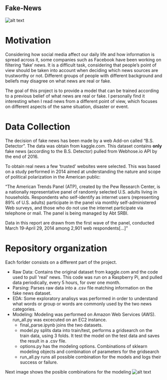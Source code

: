 ## Fake-News

![alt text](https://raw.github.com/rickyca/Fake-News/master/images/wordclouds.png)

# Motivation 

Considering how social media affect our daily life and how information is spread across it, some companies such as Facebook have been working on filtering ‘fake’ news. It is a difficult task, considering that people’s point of view should be taken into account when deciding which news sources are trustworthy or not. Different groups of people with different background and beliefs may disagree on what news are real or fake.

The goal of this project is to provide a model that can be trained according to a previous belief of what news are real or fake. I personally find it interesting when I read news from a different point of view, which focuses on different aspects of the same situation, disaster or event. 

# Data Collection 

The decision of fake news has been made by a web Add-on called “B.S. Detector”. The data was obtain from kaggle.com. This dataset contains **only** fake news (according to the B.S. Detector) pulled from Webhose.io API by the end of 2016.

To obtain real news a few ‘trusted’ websites were selected. This was based on a study performed in 2014 aimed at understanding the nature and scope of political polarization in the American public:

“The American Trends Panel (ATP), created by the Pew Research Center, is a nationally representative panel of randomly selected U.S. adults living in households. Respondents who self-identify as internet users (representing 89% of U.S. adults) participate in the panel via monthly self-administered Web surveys, and those who do not use the internet participate via telephone or mail. The panel is being managed by Abt SRBI.

Data in this report are drawn from the first wave of the panel, conducted March 19-April 29, 2014 among 2,901 web respondents[...]”

# Repository organization

Each forlder consists on a different part of the project.

 - Raw Data: Contains the original dataset from kaggle.com and the code used to pull 'real' news. This code was run on a Raspberry Pi, and pulled data periodically, every 5 hours, for over one month.
 - Parsing: Parses raw data into a .csv file matching information on the fake news dataset.
 - EDA: Some exploratory analisys was performed in order to understand what words or group or words are commonly used by the two news categories.
 - Modeling: Modeling was performed on Amazon Web Services (AWS). run_all.py was excecuted on an EC2 instance.
   - final_parse.ipynb joins the two datasets. 
   - model.py splits data into train/test, performs a gridsearch on the train data, using 3 folds. It test the model on the test data and saves the result in a .csv file.
   - options.py has the modeling options. Combinations of sklearn modeling objects and combination of parameters for the gridsearch
   - run_all.py runs all possible combination for the models and logs their success or failure.

Next image shows the posible combinations for the modeling
![alt text](https://raw.github.com/rickyca/Fake-News/master/images/model.png)
